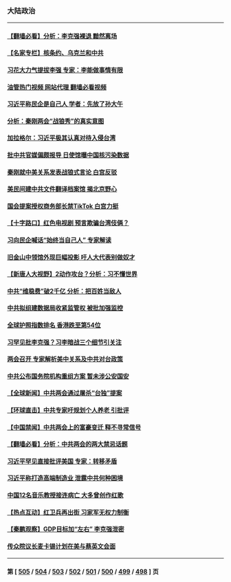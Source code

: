 ### 大陆政治
---
#### [【翻墙必看】分析：李克强裸退 黯然离场](../../pages/ncid277/n13945367.md?03081245) 
#### [【名家专栏】核条约、乌克兰和中共](../../pages/ncid277/n13944896.md?03081245) 
#### [习花大力气提拔李强 专家：李能做事情有限](../../pages/ncid277/n13945149.md?03081245) 
#### [油管热门视频 网站代理 翻墙必看视频](http://138.2.39.72:81/youtube.html?epic-marker?03081245)
#### [习近平称民企是自己人 学者：先放了孙大午](../../pages/ncid277/n13945185.md?03081245) 
#### [分析：秦刚两会“战狼秀”的真实意图](../../pages/ncid277/n13945163.md?03081245) 
#### [加拉格尔：习近平极其认真对待入侵台湾](../../pages/ncid277/n13945183.md?03081245) 
#### [批中共官媒偏颇报导 日使馆曝中国核污染数据](../../pages/ncid277/n13945112.md?03081245) 
#### [秦刚就中美关系发表战狼式言论 白宫反驳](../../pages/ncid277/n13945142.md?03081245) 
#### [美民间建中共文件翻译档案馆 揭北京野心](../../pages/ncid277/n13945166.md?03081245) 
#### [国会提案授权商务部长禁TikTok 白宫力挺](../../pages/ncid277/n13945138.md?03081245) 
#### [【十字路口】红色电视剧 预言欺骗台湾伎俩？](../../pages/ncid277/n13945024.md?03081245) 
#### [习向民企喊话“始终当自己人” 专家解读](../../pages/ncid277/n13944452.md?03081245) 
#### [旧金山中领馆外现巨幅投影 吁人大代表别做奴才](../../pages/ncid277/n13944995.md?03081245) 
#### [【新唐人大视野】2动作攻台？分析：习不懂世界](../../pages/ncid277/n13945070.md?03081245) 
#### [中共“维稳费”破2千亿 分析：把百姓当敌人](../../pages/ncid277/n13944840.md?03081245) 
#### [中共拟组建数据局收紧监管权 被批加强监控](../../pages/ncid277/n13944517.md?03081245) 
#### [全球护照指数排名 香港跌至第54位](../../pages/ncid277/n13944583.md?03081245) 
#### [习罕见批李克强？习李暗战三个细节引关注](../../pages/ncid277/n13944711.md?03081245) 
#### [两会召开 专家解析美中关系及中共对台政策](../../pages/ncid277/n13944787.md?03081245) 
#### [中共公布国务院机构重组方案 暂未涉公安国安](../../pages/ncid277/n13944827.md?03081245) 
#### [【全球新闻】中共两会通过屠杀“台独”提案](../../pages/ncid277/n13944788.md?03081245) 
#### [【环球直击】中共专家吁规划个人养老 引批评](../../pages/ncid277/n13944482.md?03081245) 
#### [【中国禁闻】中共两会上的富豪变迁 释不寻常信号](../../pages/ncid277/n13944419.md?03081245) 
#### [【翻墙必看】分析：中共两会的两大禁忌话题](../../pages/ncid277/n13944728.md?03081245) 
#### [习近平罕见直接批评美国 专家：转移矛盾](../../pages/ncid277/n13944674.md?03081245) 
#### [习近平称打造高端制造业 泄露中共何种困境](../../pages/ncid277/n13944426.md?03081245) 
#### [中国12名音乐教授接连病亡 大多曾创作红歌](../../pages/ncid277/n13944677.md?03081245) 
#### [【热点互动】红卫兵再出街 习家军无权力制衡](../../pages/ncid277/n13944501.md?03081245) 
#### [【秦鹏观察】GDP目标加“左右” 李克强泄密](../../pages/ncid277/n13944563.md?03081245) 
#### [传众院议长麦卡锡计划在美与蔡英文会面](../../pages/ncid277/n13944468.md?03081245) 

---
#### 第 [ [505](./505.md?03081245) / [504](./504.md?03081245) / [503](./503.md?03081245) / [502](./502.md?03081245) / [501](./501.md?03081245) / [500](./500.md?03081245) / [499](./499.md?03081245) / [498](./498.md?03081245) ] 页

